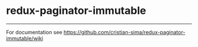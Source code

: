 # redux-paginator-immutable
---
For documentation see https://github.com/cristian-sima/redux-paginator-immutable/wiki
